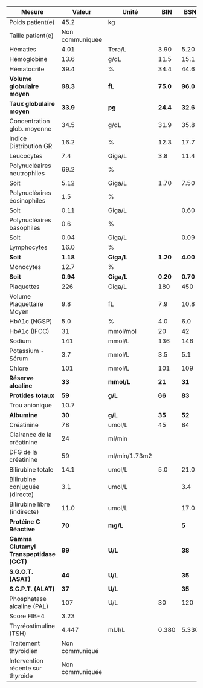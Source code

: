 |                 Mesure                |     Valeur    |    Unité    |   BIN  |   BSN  |
|---------------------------------------|---------------|-------------|--------|--------|
|            Poids patient(e)           |      45.2     |      kg     |        |        |
|           Taille patient(e)           |Non communiquée|             |        |        |
|                Hématies               |      4.01     |    Tera/L   |  3.90  |  5.20  |
|              Hémoglobine              |      13.6     |     g/dL    |  11.5  |  15.1  |
|              Hématocrite              |      39.4     |      %      |  34.4  |  44.6  |
|      **Volume globulaire moyen**      |    **98.3**   |    **fL**   |**75.0**|**96.0**|
|       **Taux globulaire moyen**       |    **33.9**   |    **pg**   |**24.4**|**32.6**|
|      Concentration glob. moyenne      |      34.5     |     g/dL    |  31.9  |  35.8  |
|         Indice Distribution GR        |      16.2     |      %      |  12.3  |  17.7  |
|               Leucocytes              |      7.4      |    Giga/L   |   3.8  |  11.4  |
|      Polynucléaires neutrophiles      |      69.2     |      %      |        |        |
|                  Soit                 |      5.12     |    Giga/L   |  1.70  |  7.50  |
|      Polynucléaires éosinophiles      |      1.5      |      %      |        |        |
|                  Soit                 |      0.11     |    Giga/L   |        |  0.60  |
|       Polynucléaires basophiles       |      0.6      |      %      |        |        |
|                  Soit                 |      0.04     |    Giga/L   |        |  0.09  |
|              Lymphocytes              |      16.0     |      %      |        |        |
|                **Soit**               |    **1.18**   |  **Giga/L** |**1.20**|**4.00**|
|               Monocytes               |      12.7     |      %      |        |        |
|                **Soit**               |    **0.94**   |  **Giga/L** |**0.20**|**0.70**|
|               Plaquettes              |      226      |    Giga/L   |   180  |   450  |
|       Volume Plaquettaire Moyen       |      9.8      |      fL     |   7.9  |  10.8  |
|             HbA1c  (NGSP)             |      5.0      |      %      |   4.0  |   6.0  |
|             HbA1c  (IFCC)             |       31      |   mmol/mol  |   20   |   42   |
|                 Sodium                |      141      |    mmol/L   |   136  |   146  |
|           Potassium - Sérum           |      3.7      |    mmol/L   |   3.5  |   5.1  |
|                 Chlore                |      101      |    mmol/L   |   101  |   109  |
|          **Réserve alcaline**         |     **33**    |  **mmol/L** | **21** | **31** |
|          **Protides totaux**          |     **59**    |   **g/L**   | **66** | **83** |
|             Trou anionique            |      10.7     |             |        |        |
|              **Albumine**             |     **30**    |   **g/L**   | **35** | **52** |
|               Créatinine              |       78      |    umol/L   |   45   |   84   |
|       Clairance de la créatinine      |       24      |    ml/min   |        |        |
|          DFG de la créatinine         |       59      |ml/min/1.73m2|        |        |
|           Bilirubine totale           |      14.1     |    umol/L   |   5.0  |  21.0  |
|     Bilirubine conjuguée (directe)    |      3.1      |    umol/L   |        |   3.4  |
|      Bilirubine libre (indirecte)     |      11.0     |    umol/L   |        |  17.0  |
|        **Protéine C Réactive**        |     **70**    |   **mg/L**  |        |  **5** |
|**Gamma Glutamyl Transpeptidase (GGT)**|     **99**    |   **U/L**   |        | **38** |
|          **S.G.O.T. (ASAT)**          |     **44**    |   **U/L**   |        | **35** |
|          **S.G.P.T. (ALAT)**          |     **37**    |   **U/L**   |        | **35** |
|       Phosphatase alcaline (PAL)      |      107      |     U/L     |   30   |   120  |
|              Score FIB-4              |      3.23     |             |        |        |
|         Thyréostimuline (TSH)         |     4.447     |    mUI/L    |  0.380 |  5.330 |
|         Traitement thyroidien         | Non communiqué|             |        |        |
|   Intervention récente sur thyroide   |Non communiquée|             |        |        |